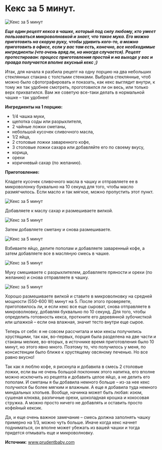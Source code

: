 # Кекс за 5 минут.

![Кекс за 5 минут](/images/Kulinar/Vipechka/keks_chashka_001.jpg 'Кекс за 5 минут')

_**Еще один рецепт кекса в чашке, который под силу любому, кто умеет пользоваться микроволновкой и знает, что такое мука. Его можно приготовить на скорую руку, чтобы удивить кого-то, а можно приготовить в офисе, если у вас там есть, конечно, все необходимые ингредиенты (что очень вряд ли, но иногда случается). Рецепт протестирован: процесс приготовления простой и на выходе у вас и правда получается вполне вкусный кекс ;)**_

Итак, для начала я разбила рецепт на одну порцию на два небольших стеклянных стакана с толстыми стенками. Выбрала стеклянные, чтоб можно было сфотографировать и показать, как кекс выглядит внутри, к тому же так удобнее смотреть, проготовился ли он весь, или только верх прихватился. Вам же советую все-таки делать в нормальной чашке – так удобнее!

**Ингредиенты на 1 порцию:**

- 1/4 чашка муки,
- щепотка соды или разрыхлителя,
- 2 чайные ложки сметаны,
- небольшой кусочек сливочного масла,
- 1/2 яйца,
- 2 столовые ложки заваренного кофе,
- 3 столовые ложки сахара или добавляйте его по своему вкусу,
- корица,
- орехи
- коричневый сахар (по желанию).

**Приготовление:**

Кладете кусочек сливочного масла в чашку и отправляете ее в микроволонку буквально на 10 секунд для того, чтобы масло размягчилось. Если масло и так мягкое, можно пропустить этот пункт.

![Кекс за 5 минут](/images/Kulinar/Vipechka/keks_chashka_002.jpg 'Кекс за 5 минут')

Добавляете к маслу сахар и размешиваете вилкой.

![Кекс за 5 минут](/images/Kulinar/Vipechka/keks_chashka_003.jpg 'Кекс за 5 минут')

Затем добавляете сметану и снова размешиваете.

![Кекс за 5 минут](/images/Kulinar/Vipechka/keks_chashka_004.jpg 'Кекс за 5 минут')

Взбиваете яйцо, делите пополам и добавляете заваренный кофе, а затем добавляете все в масляную смесь в чашке.

![Кекс за 5 минут](/images/Kulinar/Vipechka/keks_chashka_005.jpg 'Кекс за 5 минут')

Муку смешиваете с разрыхлителем, добавляете пряности и орехи (по желанию) и снова отправляете в чашку.

![Кекс за 5 минут](/images/Kulinar/Vipechka/keks_chashka_006.jpg 'Кекс за 5 минут')

Хорошо размешиваете вилкой и ставите в микроволновку на средней мощности (550-600 W) минут на 5. После этого проверяете, приготовилось ли, и если кекс все еще сыроват, снова отправляете в микроволновку, добавляя буквально по 10 секунд. Для того, чтобы определить готовность кекса, проткните его деревянной зубочисткой или шпажкой – если она влажная, значит тесто внутри еще сырое.

Теперь от себя: я не совсем рассчитала и мои кексы получились хрустящими, так как, во-первых, порция была разделена на две части и стаканы мелкие, во-вторых, в источнике время приготовления было 10 минут, но этого явно много. Поэтому то, что получилось у меня, по консистенции было ближе к хрустящему овсяному печенью. Но все равно вкусно!

Так как я люблю кофе, я рискнула и добавила в смесь 2 столовые ложки, если вы не очень большой поклонник этого напитка, его вполне можно исключить из рецепта и добавить целое яйцо, а не делить его пополам. И сметаны я бы добавила немного больше – из-за нее кекс получился бы более мягким и влажным. А еще я добавила туда немного миндальных хлопьев. Вообще, начинка может быть любая: изюм, сушеная клюква, различные орехи, шоколадная крошка и кокосовая стружка. А можно просто ничего не добавлять и оставить просто кофейный кексик.

Да, и еще очень важное замечание – смесь должна заполнять чашку примерно на 1/3, можно чуть больше. Иначе когда кекс начнет подниматься, он вполне может убежать из вашей чашки и тогда придется отмывать еще и микроволновку.

**Источник**: www.prudentbaby.com 
